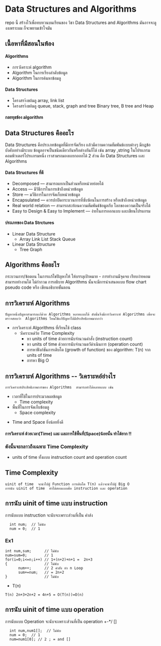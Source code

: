 # Data Structures and Algorithms
  repo  นี้ สร้างไว้เพื่อทบทวนบนเรียนของ วิชา Data Structures and Algorithms มันอาจจะดูงงเพราะผม ก็จะพยามเข้าใจมัน 
## เนื้อหาที่มีสอนในห้อง 
   #### Algorithms 
   -    การวเิคราะห์ algorithm 
   -    Algorithm ในการเรียงลำดับข้อมูล 
   -    Algorithm ในการค้นหาข้อมลู 
   #### Data Structures 
   -    โครงสรา้งขอ้มลู array, link list 
   -    โครงสรา้งขอ้มลู queue, stack, graph and tree Binary tree, B tree and Heap 
   #### กลยทุธข์อง algorithm 
   
## Data Structures คืออะไร 
   Data Structures คือประเภทข้อมูลที่มีการจัดเรียง เเล้วมีความความสัมพันธ์เเบบต่างๆ มีกฎข้อบังคับอย่างมีระบบ ข้อมูลอาจเป็นชนิดเดียวกันหรือต่างกันก็ได้  เช่น  array ,string 
    ในโปรเเกรมคอมพิวเตอร์โปรเเกรมหนึ่ง เราสามรถมองเเเยกออกได้ 2 ส่วน คือ Data Structures เเละ Algorithms  
####  Data Structures ที่ดี
   -   Decomposed –– สามารถแยกเป็นส่วนหรือหน่วยย่อยได้
   -   Access –– มีวิธีการในการเข้าถึงหน่วยข้อมูล 
   -   Store –– มวีธิการในการจัดเก็บหน่วยข้อมูล
   -   Encapsulated ––  ควรปกปิดกระบวนการที่ซับซ้อนในการสร้าง หรือเข้าถึงหน่วยข้อมูล 
   -   Real world relation ––  สามารถสะท้อนความสัมพันธ์ข้อมูลกับ โลกของความเป็นจริงได้
   -   Easy to Design & Easy to Implement –– ง่ายในการออกแบบ และเขียนโปรแกรม
#### ประเภทของ Data Strctures 
   -  Linear Data Structure
      -   Array Link List Stack Queue 
   -  Linear Data Structure
      -   Tree Graph
## Algorithms คืออะไร 
  กระบวนการ/ข้อตอน ในการเเก้ไขปัญหาให้ ให้บรรลุเป้าหมาย 
      - การทำงานมึจุดจบ เรียบง่ายคอมสามารถทำงานได้ ไม่กำกวม
  การอธิบาย Algorithms นั้นจะมีการนำเสนอเเบบ flow chart pseudo code หรือ เขียนอธิบายขั้นตอน
## การวิเคราะห์ Algorithms
    ปัญหาหนึ่งปํญหาสามารถเเก้ด้วย Algorithms หลายเเบบได้ ดังนั้นจึงมึการวิเคราะห์ Algorithms เพื่อจะตรวจสอบว่า  Algorithms ไหนใช้เเก้ปัญหาได้มีประสิทธิภาพมากกว่า 
  - การวิเคราะห์ Algorithms ที่เรียนใช้ class 
    - วเิคราะหด์ว้ย Time Complexity
      - หา units of time ด้วยการนับจำนวนคำสั่ง (instruction count) 
      - หา units of time ด้วยการนับจำนวนตวัดำเนินการ (operation count) 
      - การหาฟังก์ชันการเติบโต (growth of function) ของ algorithm: T(n) จาก units of time 
      - การหา Big O 
## การวิเคราะห์ Algorithms  --  วิเคราะหอ์ย่างไร 
    การวิเคราะห์ประสิทธิภาพการของ Algorithms  สามารถทำได้หลายเเบบ เช่น 
  - เวลาที่ใช้ในการประมวลผลข้อมูล
    - Time complexity 
  - พื้นที่ในการจัดเก็บข้อมลู 
    - Space complexity 
  * Time and  Space ยิ่งน้อยยิ่งดี 
####  การวิเคราะห์ ด้วยเวลา(Time) เเละ เเละการใช้พื้นที่(Space)น้อยนั้น ทำได้ยาก !! ###

### ดังนั้นจะกลาวถึงเฉพาะ  Time Complexity
   - units of time ทั้งเเบบ instruction count and operation count 
##  Time Complexity
    uinit of time  จะนำไปสู่ Function การเติบโต T(n) เเล้วจะนำไปสู่ Big O 
    การนับ uinit of time  ทำได้สอบเเบบคือ instruction เเละ operation
## การนับ uinit of time เเบบ  instruction
   การนับเเบบ instruction จะนับจะเพราะส่วนที่เป็น คำส่ง 
```
  int num;  // ไม่นับ 
  num = 0;  // 1  
```
### Ex1 
  ```
  int num,sum;      // ไม่นับ
  num=sum=0;        // 1 
  for(i=0;i<=n;i++) // 1+(n+2)+n+1 =  2n+3
  {                 // ไม่นับ
        num++;      // 2 คำสัง ทำ n Loop
        sum+=num;   // = 2n+2
  }                 // ไม่นับ
  ```
  * T(n)
  ```
  T(n) 2n+3+2n+2 = 4n+5 = O(T(n))=O(n)
  ```
## การนับ uinit of time เเบบ  operation
   การนับเเบบ Operation จะนับจะเพราะส่วนที่เป็น operation +-*/ []
```
  int num,num1[];  // ไม่นับ 
  num = 0;  // 1  
  num=num1[0]; // 2 ; = and [] 
```